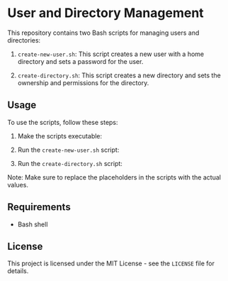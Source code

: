 # User and Directory Management

This repository contains two Bash scripts for managing users and directories:

1. `create-new-user.sh`: This script creates a new user with a home directory and sets a password for the user.

2. `create-directory.sh`: This script creates a new directory and sets the ownership and permissions for the directory.

## Usage

To use the scripts, follow these steps:

1. Make the scripts executable:

2. Run the `create-new-user.sh` script:

3. Run the `create-directory.sh` script:

Note: Make sure to replace the placeholders in the scripts with the actual values.

## Requirements

- Bash shell

## License

This project is licensed under the MIT License - see the `LICENSE` file for details.
